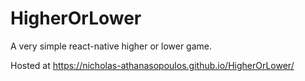 # HigherOrLower
A very simple react-native higher or lower game.

Hosted at https://nicholas-athanasopoulos.github.io/HigherOrLower/